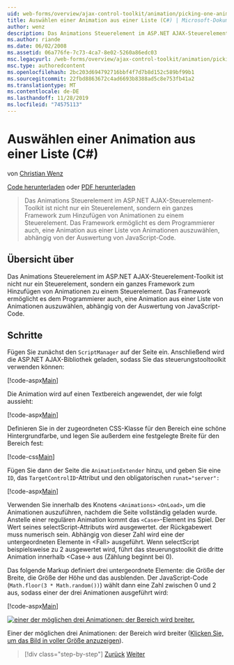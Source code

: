 ```yaml
---
uid: web-forms/overview/ajax-control-toolkit/animation/picking-one-animation-out-of-a-list-cs
title: Auswählen einer Animation aus einer Liste (C#) | Microsoft-Dokumentation
author: wenz
description: Das Animations Steuerelement im ASP.NET AJAX-Steuerelement-Toolkit ist nicht nur ein Steuerelement, sondern ein ganzes Framework zum Hinzufügen von Animationen zu einem Steuerelement. Das Framework gibt auch die...
ms.author: riande
ms.date: 06/02/2008
ms.assetid: 06a776fe-7c73-4ca7-8e02-5260a86edc03
msc.legacyurl: /web-forms/overview/ajax-control-toolkit/animation/picking-one-animation-out-of-a-list-cs
msc.type: authoredcontent
ms.openlocfilehash: 2bc203d694792716bbf4f7d7b8d152c589bf99b1
ms.sourcegitcommit: 22fbd8863672c4ad6693b8388ad5c8e753fb41a2
ms.translationtype: MT
ms.contentlocale: de-DE
ms.lasthandoff: 11/28/2019
ms.locfileid: "74575113"
---
```

# <a name="picking-one-animation-out-of-a-list-c"></a>Auswählen einer Animation aus einer Liste (C#)

von [Christian Wenz](https://github.com/wenz)

[Code herunterladen](https://download.microsoft.com/download/f/9/a/f9a26acd-8df4-4484-8a18-199e4598f411/Animation5.cs.zip) oder [PDF herunterladen](https://download.microsoft.com/download/6/7/1/6718d452-ff89-4d3f-a90e-c74ec2d636a3/animation5CS.pdf)

> Das Animations Steuerelement im ASP.NET AJAX-Steuerelement-Toolkit ist nicht nur ein Steuerelement, sondern ein ganzes Framework zum Hinzufügen von Animationen zu einem Steuerelement. Das Framework ermöglicht es dem Programmierer auch, eine Animation aus einer Liste von Animationen auszuwählen, abhängig von der Auswertung von JavaScript-Code.

## <a name="overview"></a>Übersicht über

Das Animations Steuerelement im ASP.NET AJAX-Steuerelement-Toolkit ist nicht nur ein Steuerelement, sondern ein ganzes Framework zum Hinzufügen von Animationen zu einem Steuerelement. Das Framework ermöglicht es dem Programmierer auch, eine Animation aus einer Liste von Animationen auszuwählen, abhängig von der Auswertung von JavaScript-Code.

## <a name="steps"></a>Schritte

Fügen Sie zunächst den `ScriptManager` auf der Seite ein. Anschließend wird die ASP.NET AJAX-Bibliothek geladen, sodass Sie das steuerungstooltoolkit verwenden können:

[!code-aspx[Main](picking-one-animation-out-of-a-list-cs/samples/sample1.aspx)]

Die Animation wird auf einen Textbereich angewendet, der wie folgt aussieht:

[!code-aspx[Main](picking-one-animation-out-of-a-list-cs/samples/sample2.aspx)]

Definieren Sie in der zugeordneten CSS-Klasse für den Bereich eine schöne Hintergrundfarbe, und legen Sie außerdem eine festgelegte Breite für den Bereich fest:

[!code-css[Main](picking-one-animation-out-of-a-list-cs/samples/sample3.css)]

Fügen Sie dann der Seite die `AnimationExtender` hinzu, und geben Sie eine `ID`, das `TargetControlID`-Attribut und den obligatorischen `runat="server":`

[!code-aspx[Main](picking-one-animation-out-of-a-list-cs/samples/sample4.aspx)]

Verwenden Sie innerhalb des Knotens `<Animations>` `<OnLoad>`, um die Animationen auszuführen, nachdem die Seite vollständig geladen wurde. Anstelle einer regulären Animation kommt das `<Case>`-Element ins Spiel. Der Wert seines selectScript-Attributs wird ausgewertet. der Rückgabewert muss numerisch sein. Abhängig von dieser Zahl wird eine der untergeordneten Elemente in &lt;Fall&gt; ausgeführt. Wenn selectScript beispielsweise zu 2 ausgewertet wird, führt das steuerungstoolkit die dritte Animation innerhalb &lt;Case-&gt; aus (Zählung beginnt bei 0).

Das folgende Markup definiert drei untergeordnete Elemente: die Größe der Breite, die Größe der Höhe und das ausblenden. Der JavaScript-Code (`Math.floor(3 * Math.random())`) wählt dann eine Zahl zwischen 0 und 2 aus, sodass einer der drei Animationen ausgeführt wird:

[!code-aspx[Main](picking-one-animation-out-of-a-list-cs/samples/sample5.aspx)]

[![einer der möglichen drei Animationen: der Bereich wird breiter.](picking-one-animation-out-of-a-list-cs/_static/image2.png)](picking-one-animation-out-of-a-list-cs/_static/image1.png)

Einer der möglichen drei Animationen: der Bereich wird breiter ([Klicken Sie, um das Bild in voller Größe anzuzeigen](picking-one-animation-out-of-a-list-cs/_static/image3.png)).

> [!div class="step-by-step"]
> [Zurück](animation-depending-on-a-condition-cs.md)
> [Weiter](animating-in-response-to-user-interaction-cs.md)
